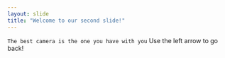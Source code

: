 ```yaml
---
layout: slide
title: "Welcome to our second slide!"
---
```

```The best camera is the one you have with you```
Use the left arrow to go back!
